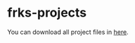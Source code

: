 # frks-projects

You can download all project files in [here](https://disk.yandex.com.tr/d/vVKWyR_UDWZs6A).
